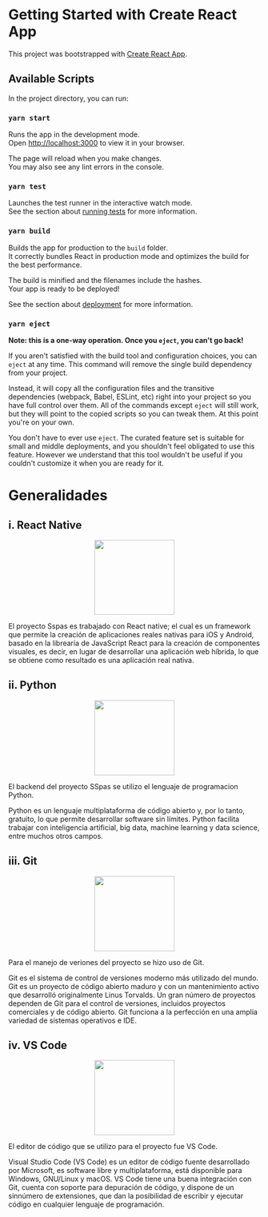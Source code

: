 # Getting Started with Create React App

This project was bootstrapped with [Create React App](https://github.com/facebook/create-react-app).

## Available Scripts

In the project directory, you can run:

### `yarn start`

Runs the app in the development mode.\
Open [http://localhost:3000](http://localhost:3000) to view it in your browser.

The page will reload when you make changes.\
You may also see any lint errors in the console.

### `yarn test`

Launches the test runner in the interactive watch mode.\
See the section about [running tests](https://facebook.github.io/create-react-app/docs/running-tests) for more information.

### `yarn build`

Builds the app for production to the `build` folder.\
It correctly bundles React in production mode and optimizes the build for the best performance.

The build is minified and the filenames include the hashes.\
Your app is ready to be deployed!

See the section about [deployment](https://facebook.github.io/create-react-app/docs/deployment) for more information.

### `yarn eject`

**Note: this is a one-way operation. Once you `eject`, you can't go back!**

If you aren't satisfied with the build tool and configuration choices, you can `eject` at any time. This command will remove the single build dependency from your project.

Instead, it will copy all the configuration files and the transitive dependencies (webpack, Babel, ESLint, etc) right into your project so you have full control over them. All of the commands except `eject` will still work, but they will point to the copied scripts so you can tweak them. At this point you're on your own.

You don't have to ever use `eject`. The curated feature set is suitable for small and middle deployments, and you shouldn't feel obligated to use this feature. However we understand that this tool wouldn't be useful if you couldn't customize it when you are ready for it.

# Generalidades


## i. React Native
<p align="center">
  <img width="160" height="150" src="https://d33wubrfki0l68.cloudfront.net/554c3b0e09cf167f0281fda839a5433f2040b349/ecfc9/img/header_logo.svg">

El proyecto Sspas es trabajado con React native; el cual es un framework que permite la creación de aplicaciones reales nativas para iOS y Android, basado en la librearía de JavaScript React para la creación de componentes visuales, es decir, en lugar de desarrollar una aplicación web híbrida, lo que se obtiene como resultado es una aplicación real nativa.

  
  ## ii. Python
<p align="center">
  <img width="160" height="150" src="https://upload.wikimedia.org/wikipedia/commons/c/c3/Python-logo-notext.svg">

El backend del proyecto SSpas se utilizo el lenguaje de programacion Python.

Python es un lenguaje multiplataforma de código abierto y, por lo tanto, gratuito, lo que permite desarrollar software sin límites. Python facilita trabajar con inteligencia artificial, big data, machine learning y data science, entre muchos otros campos. 
  
  
  ## iii. Git
<p align="center">
  <img width="160" height="150" src="https://rubygarage.github.io/assets/images/git/basics/logo.svg">

Para el manejo de veriones del proyecto se hizo uso de Git.

Git es el sistema de control de versiones moderno más utilizado del mundo. Git es un proyecto de código abierto maduro y con un mantenimiento activo que desarrolló originalmente Linus Torvalds. Un gran número de proyectos dependen de Git para el control de versiones, incluidos proyectos comerciales y de código abierto. Git funciona a la perfección en una amplia variedad de sistemas operativos e IDE.
  
  
  ## iv. VS Code
<p align="center">
  <img width="160" height="150" src="https://upload.wikimedia.org/wikipedia/commons/9/9a/Visual_Studio_Code_1.35_icon.svg">


El editor de código que se utilizo para el proyecto fue VS Code.

Visual Studio Code (VS Code) es un editor de código fuente desarrollado por Microsoft, es software libre y multiplataforma, está disponible para Windows, GNU/Linux y macOS. VS Code tiene una buena integración con Git, cuenta con soporte para depuración de código, y dispone de un sinnúmero de extensiones, que dan la posibilidad de escribir y ejecutar código en cualquier lenguaje de programación.
  
  
  
